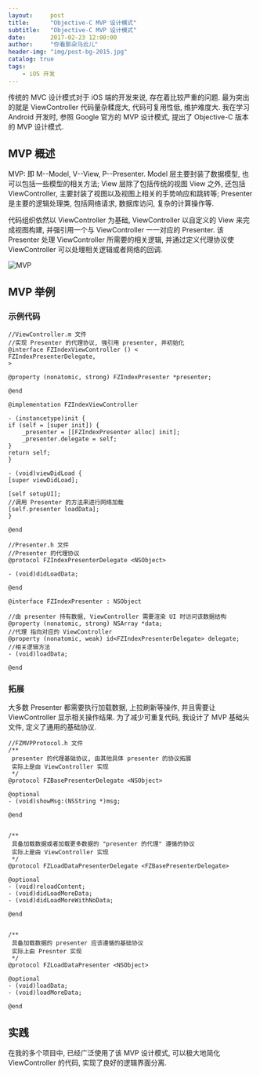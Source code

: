 ```yaml
---
layout:     post
title:      "Objective-C MVP 设计模式"
subtitle:   "Objective-C MVP 设计模式"
date:       2017-02-23 12:00:00
author:     "你看那朵乌云儿"
header-img: "img/post-bg-2015.jpg"
catalog: true
tags:
    - iOS 开发
---
```



传统的 MVC 设计模式对于 iOS 端的开发来说, 存在着比较严重的问题. 最为突出的就是 ViewController 代码量杂糅庞大, 代码可复用性低, 维护难度大. 我在学习 Android 开发时, 参照 Google 官方的 MVP 设计模式, 提出了 Objective-C 版本的 MVP 设计模式.  


## MVP 概述

MVP: 即 M--Model, V--View, P--Presenter. Model 层主要封装了数据模型, 也可以包括一些模型的相关方法; View 层除了包括传统的视图 View 之外, 还包括 ViewController, 主要封装了视图以及视图上相关的手势响应和跳转等; Presenter 是主要的逻辑处理类, 包括网络请求, 数据库访问, 复杂的计算操作等.


代码组织依然以 ViewController 为基础, ViewController 以自定义的 View 来完成视图构建, 并强引用一个与 ViewController 一一对应的 Presenter. 该 Presenter 处理 ViewController 所需要的相关逻辑, 并通过定义代理协议使 ViewController 可以处理相关逻辑或者网络的回调.


![MVP](https://github.com/Jax1993/Something/blob/master/Image/post-mvp0.png?raw=true)

## MVP 举例

### 示例代码
	//ViewController.m 文件
	//实现 Presenter 的代理协议, 强引用 presenter, 并初始化
	@interface FZIndexViewController () <
	FZIndexPresenterDelegate,
	>
	
	@property (nonatomic, strong) FZIndexPresenter *presenter;
	
	@end
	
	@implementation FZIndexViewController
	
	- (instancetype)init {
    if (self = [super init]) {
        _presenter = [[FZIndexPresenter alloc] init];
        _presenter.delegate = self;
    }
    return self;
	}
	
	- (void)viewDidLoad {
    [super viewDidLoad];
    
    [self setupUI];
    //调用 Presenter 的方法来进行网络加载
    [self.presenter loadData];
    }
	
	@end
	
	//Presenter.h 文件
	//Presenter 的代理协议
	@protocol FZIndexPresenterDelegate <NSObject>

	- (void)didLoadData;

	@end

	@interface FZIndexPresenter : NSObject

	//由 presenter 持有数据, ViewController 需要渲染 UI 时访问该数据结构
	@property (nonatomic, strong) NSArray *data;
	//代理 指向对应的 ViewController
	@property (nonatomic, weak) id<FZIndexPresenterDelegate> delegate;
	//相关逻辑方法
	- (void)loadData;

	@end
	
### 拓展

大多数 Presenter 都需要执行加载数据, 上拉刷新等操作, 并且需要让ViewController 显示相关操作结果. 为了减少可重复代码, 我设计了 MVP 基础头文件, 定义了通用的基础协议.

	//FZMVPProtocol.h 文件
	/**
	 presenter 的代理基础协议, 由其他具体 presenter 的协议拓展
	 实际上是由 ViewController 实现
	 */
	@protocol FZBasePresenterDelegate <NSObject>

	@optional
	- (void)showMsg:(NSString *)msg;

	@end


	/**
	 具备加载数据或者加载更多数据的 "presenter 的代理" 遵循的协议
	 实际上是由 ViewController 实现
	 */
	@protocol FZLoadDataPresenterDelegate <FZBasePresenterDelegate>

	@optional
	- (void)reloadContent;
	- (void)didLoadMoreData;
	- (void)didLoadMoreWithNoData;

	@end


	/**
	 具备加载数据的 presenter 应该遵循的基础协议
	 实际上由 Presnter 实现
	 */
	@protocol FZLoadDataPresenter <NSObject>

	@optional
	- (void)loadData;
	- (void)loadMoreData;

	@end
	
	
## 实践

在我的多个项目中, 已经广泛使用了该 MVP 设计模式, 可以极大地简化 ViewController 的代码, 实现了良好的逻辑界面分离.